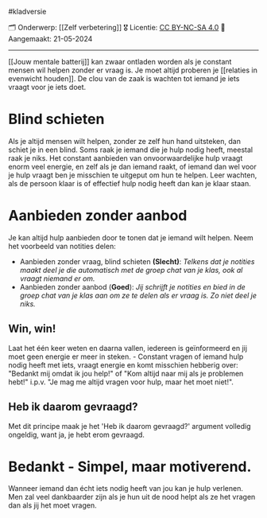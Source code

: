 #kladversie  

🗂️ Onderwerp: [[Zelf verbetering]]
🎖️ Licentie: [CC BY-NC-SA 4.0](https://creativecommons.org/licenses/by-nc-sa/4.0/)
📅 Aangemaakt: 21-05-2024

---
[[Jouw mentale batterij]] kan zwaar ontladen worden als je constant mensen wil helpen zonder er vraag is. Je moet altijd proberen je [[relaties in evenwicht houden]]. De clou van de zaak is wachten tot iemand je iets vraagt voor je iets doet. 

# Blind schieten
Als je altijd mensen wilt helpen, zonder ze zelf hun hand uitsteken, dan schiet je in een blind. Soms raak je iemand die je hulp nodig heeft, meestal raak je niks. Het constant aanbieden van onvoorwaardelijke hulp vraagt enorm veel energie, en zelf als je dan iemand raakt, of iemand dan wel voor je hulp vraagt ben je misschien te uitgeput om hun te helpen. Leer wachten, als de persoon klaar is of effectief hulp nodig heeft dan kan je klaar staan.

# Aanbieden zonder aanbod
Je kan altijd hulp aanbieden door te tonen dat je iemand wilt helpen. Neem het voorbeeld van notities delen: 

* Aanbieden zonder vraag, blind schieten **(Slecht)**: *Telkens dat je notities maakt deel je die automatisch met de groep chat van je klas, ook al vraagt niemand er om.*
* Aanbieden zonder aanbod (**Goed**): *Jij schrijft je notities en bied in de groep chat van je klas aan om ze te delen als er vraag is. Zo niet deel je niks.*

## Win, win!
Laat het één keer weten en daarna vallen, iedereen is geïnformeerd en jij moet geen energie er meer in steken. - Constant vragen of iemand hulp nodig heeft met iets, vraagt energie en komt misschien hebberig over: "Bedankt mij omdat ik jou help!" of "Kom altijd naar mij als je problemen hebt!" i.p.v. "Je mag me altijd vragen voor hulp, maar het moet niet!".

## Heb ik daarom gevraagd?
Met dit principe maak je het 'Heb ik daarom gevraagd?' argument volledig ongeldig, want ja, je hebt erom gevraagd.

# Bedankt - Simpel, maar motiverend.
Wanneer iemand dan écht iets nodig heeft van jou kan je hulp verlenen. Men zal veel dankbaarder zijn als je hun uit de nood helpt als ze het vragen dan als jij het moet vragen.





